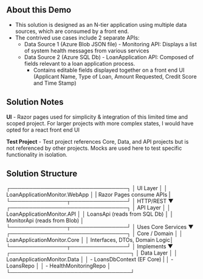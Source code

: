 ﻿## About this Demo
* This solution is designed as an N-tier application using multiple data sources, which are consumed by a front end.
* The contrived use cases include 2 separate APIs: 
  * Data Source 1 (Azure Blob JSON file) - Monitoring API: Displays a list of system health messages from various services
  * Data Source 2 (Azure SQL Db) - LoanApplication API: Composed of fields relevant to a loan application process.
      * Contains editable fields displayed together on a front end UI (Applicant Name, Type of Loan, Amount Requested, Credit Score and Time Stamp)

## Solution Notes
**UI** - Razor pages used for simplicity & integration of this limited time and scoped project. For larger projects with more complex states, 
         I would have opted for a react front end UI

**Test Project** - Test project references Core, Data, and API projects but is not referenced by other projects. Mocks are used here
                   to test specific functionality in isolation.

## Solution Structure
   ┌───────────────────────────────┐
   │           UI Layer            │
   │ LoanApplicationMonitor.WebApp │
   | Razor Pages consume APIs      |
   └───────────────┬───────────────┘
                   │ HTTP/REST
                   ▼
   ┌───────────────────────────────┐
   │        API Layer              │
   │ LoanApplicationMonitor.API    │
   │ LoansApi (reads from SQL Db)  │
   │ MonitorApi (reads from Blob)  │
   └───────────────┬───────────────┘
                   │ Uses Core Services
                   ▼
   ┌───────────────────────────────┐
   │        Core / Domain          │
   │ LoanApplicationMonitor.Core   │
   │ Interfaces, DTOs, Domain Logic│
   └───────────────┬───────────────┘
                   │ Implements
                   ▼
   ┌────────────────────────────────┐
   │          Data Layer            │
   │ LoanApplicationMonitor.Data    │
   │ - LoansDbContext (EF Core)     |
   │ - LoansRepo                    │ 
   │ - HealthMonitoringRepo         │
   └────────────────────────────────┘